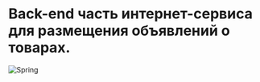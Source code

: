 
# Back-end часть интернет-сервиса для размещения объявлений о товарах.
![Spring](https://img.shields.io/badge/spring-%236DB33F.svg?style=for-the-badge&logo=spring&logoColor=white)
